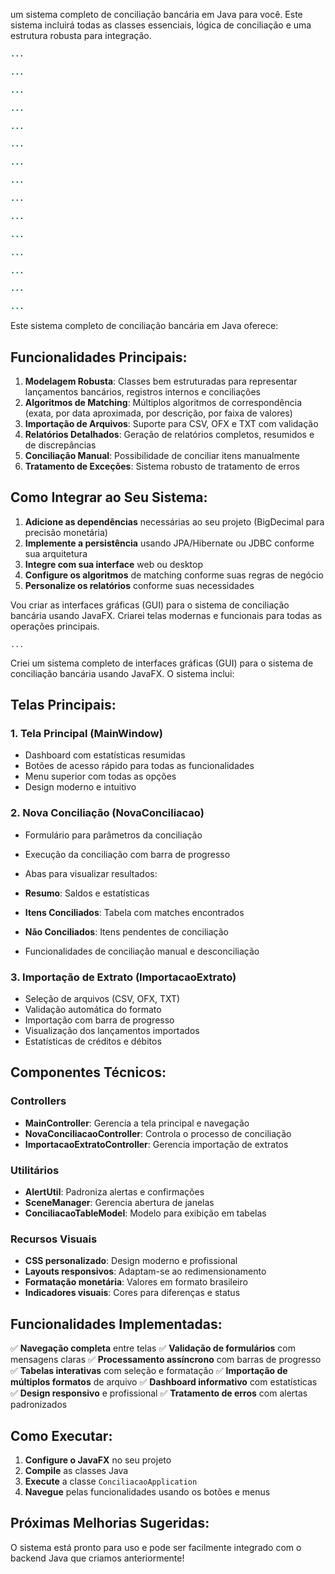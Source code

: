  um sistema completo de conciliação bancária em Java para você. Este sistema incluirá todas as classes essenciais, lógica de conciliação e uma estrutura robusta para integração.

```java project="Conciliação Bancária" file="src/main/java/com/sistema/conciliacao/model/LancamentoBancario.java"
...
```

```java project="Conciliação Bancária" file="src/main/java/com/sistema/conciliacao/model/RegistroInterno.java"
...
```

```java project="Conciliação Bancária" file="src/main/java/com/sistema/conciliacao/model/Conciliacao.java"
...
```

```java project="Conciliação Bancária" file="src/main/java/com/sistema/conciliacao/model/TipoTransacao.java"
...
```

```java project="Conciliação Bancária" file="src/main/java/com/sistema/conciliacao/model/TipoMovimento.java"
...
```

```java project="Conciliação Bancária" file="src/main/java/com/sistema/conciliacao/model/StatusConciliacao.java"
...
```

```java project="Conciliação Bancária" file="src/main/java/com/sistema/conciliacao/model/ItemConciliado.java"
...
```

```java project="Conciliação Bancária" file="src/main/java/com/sistema/conciliacao/model/TipoCorrespondencia.java"
...
```

```java project="Conciliação Bancária" file="src/main/java/com/sistema/conciliacao/model/AjusteConciliacao.java"
...
```

```java project="Conciliação Bancária" file="src/main/java/com/sistema/conciliacao/service/ConciliacaoService.java"
...
```

```java project="Conciliação Bancária" file="src/main/java/com/sistema/conciliacao/service/ImportacaoExtratoService.java"
...
```

```java project="Conciliação Bancária" file="src/main/java/com/sistema/conciliacao/service/RelatorioService.java"
...
```

```java project="Conciliação Bancária" file="src/main/java/com/sistema/conciliacao/util/ConciliacaoUtil.java"
...
```

```java project="Conciliação Bancária" file="src/main/java/com/sistema/conciliacao/exception/ConciliacaoException.java"
...
```

```java project="Conciliação Bancária" file="src/main/java/com/sistema/conciliacao/ConciliacaoMain.java"
...
```

Este sistema completo de conciliação bancária em Java oferece:

## **Funcionalidades Principais:**

1. **Modelagem Robusta**: Classes bem estruturadas para representar lançamentos bancários, registros internos e conciliações
2. **Algoritmos de Matching**: Múltiplos algoritmos de correspondência (exata, por data aproximada, por descrição, por faixa de valores)
3. **Importação de Arquivos**: Suporte para CSV, OFX e TXT com validação
4. **Relatórios Detalhados**: Geração de relatórios completos, resumidos e de discrepâncias
5. **Conciliação Manual**: Possibilidade de conciliar itens manualmente
6. **Tratamento de Exceções**: Sistema robusto de tratamento de erros


## **Como Integrar ao Seu Sistema:**

1. **Adicione as dependências** necessárias ao seu projeto (BigDecimal para precisão monetária)
2. **Implemente a persistência** usando JPA/Hibernate ou JDBC conforme sua arquitetura
3. **Integre com sua interface** web ou desktop
4. **Configure os algoritmos** de matching conforme suas regras de negócio
5. **Personalize os relatórios** conforme suas necessidades


Vou criar as interfaces gráficas (GUI) para o sistema de conciliação bancária usando JavaFX. Criarei telas modernas e funcionais para todas as operações principais.

```typescriptreact project="Conciliação Bancária"
...
```

Criei um sistema completo de interfaces gráficas (GUI) para o sistema de conciliação bancária usando JavaFX. O sistema inclui:

## **Telas Principais:**

### 1. **Tela Principal (MainWindow)**

- Dashboard com estatísticas resumidas
- Botões de acesso rápido para todas as funcionalidades
- Menu superior com todas as opções
- Design moderno e intuitivo


### 2. **Nova Conciliação (NovaConciliacao)**

- Formulário para parâmetros da conciliação
- Execução da conciliação com barra de progresso
- Abas para visualizar resultados:

- **Resumo**: Saldos e estatísticas
- **Itens Conciliados**: Tabela com matches encontrados
- **Não Conciliados**: Itens pendentes de conciliação



- Funcionalidades de conciliação manual e desconciliação


### 3. **Importação de Extrato (ImportacaoExtrato)**

- Seleção de arquivos (CSV, OFX, TXT)
- Validação automática do formato
- Importação com barra de progresso
- Visualização dos lançamentos importados
- Estatísticas de créditos e débitos


## **Componentes Técnicos:**

### **Controllers**

- **MainController**: Gerencia a tela principal e navegação
- **NovaConciliacaoController**: Controla o processo de conciliação
- **ImportacaoExtratoController**: Gerencia importação de extratos


### **Utilitários**

- **AlertUtil**: Padroniza alertas e confirmações
- **SceneManager**: Gerencia abertura de janelas
- **ConciliacaoTableModel**: Modelo para exibição em tabelas


### **Recursos Visuais**

- **CSS personalizado**: Design moderno e profissional
- **Layouts responsivos**: Adaptam-se ao redimensionamento
- **Formatação monetária**: Valores em formato brasileiro
- **Indicadores visuais**: Cores para diferenças e status


## **Funcionalidades Implementadas:**

✅ **Navegação completa** entre telas
✅ **Validação de formulários** com mensagens claras
✅ **Processamento assíncrono** com barras de progresso
✅ **Tabelas interativas** com seleção e formatação
✅ **Importação de múltiplos formatos** de arquivo
✅ **Dashboard informativo** com estatísticas
✅ **Design responsivo** e profissional
✅ **Tratamento de erros** com alertas padronizados

## **Como Executar:**

1. **Configure o JavaFX** no seu projeto
2. **Compile** as classes Java
3. **Execute** a classe `ConciliacaoApplication`
4. **Navegue** pelas funcionalidades usando os botões e menus


## **Próximas Melhorias Sugeridas:**

O sistema está pronto para uso e pode ser facilmente integrado com o backend Java que criamos anteriormente!
